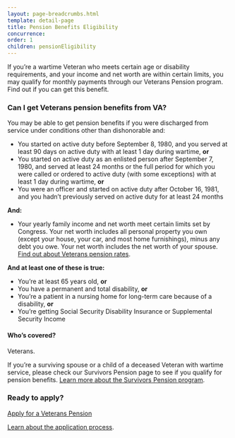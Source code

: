 ```yaml
---
layout: page-breadcrumbs.html
template: detail-page
title: Pension Benefits Eligibility
concurrence:
order: 1
children: pensionEligibility
---
```


<div class="va-introtext">

If you’re a wartime Veteran who meets certain age or disability requirements, and your income and net worth are within certain limits, you may qualify for monthly payments through our Veterans Pension program. Find out if you can get this benefit.

</div>

<div class="feature" markdown=“1”>

### Can I get Veterans pension benefits from VA?

You may be able to get pension benefits if you were discharged from service under conditions other than dishonorable and:

- You started on active duty before September 8, 1980, and you served at least 90 days on active duty with at least 1 day during wartime, **or**
- You started on active duty as an enlisted person after September 7, 1980, and served at least 24 months or the full period for which you were called or ordered to active duty (with some exceptions) with at least 1 day during wartime, **or**
- You were an officer and started on active duty after October 16, 1981, and you hadn’t previously served on active duty for at least 24 months

**And:**

- Your yearly family income and net worth meet certain limits set by Congress. Your net worth includes all personal property you own (except your house, your car, and most home furnishings), minus any debt you owe. Your net worth includes the net worth of your spouse. [Find out about Veterans pension rates](/pension/rates/).

**And at least one of these is true:**

- You’re at least 65 years old, **or**
- You have a permanent and total disability, **or**
- You’re a patient in a nursing home for long-term care because of a disability, **or**
- You’re getting Social Security Disability Insurance or Supplemental Security Income

#### Who’s covered?

Veterans.

If you’re a surviving spouse or a child of a deceased Veteran with wartime service, please check our Survivors Pension page to see if you qualify for pension benefits. [Learn more about the Survivors Pension program](/pension/survivors-pension/).

</div>

### Ready to apply?

<a class="usa-button-primary va-button-primary" href="/pension/application/527EZ/introduction">Apply for a Veterans Pension</a>

[Learn about the application process](/pension/apply/).

<div markdown="0"><br></div>
